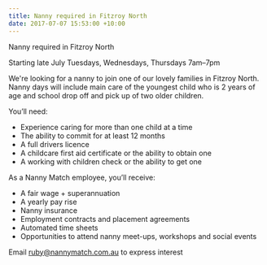 ```yaml
---
title: Nanny required in Fitzroy North
date: 2017-07-07 15:53:00 +10:00
---
```


Nanny required in Fitzroy North

Starting late July
Tuesdays, Wednesdays, Thursdays 7am–7pm

We're looking for a nanny to join one of our lovely families in Fitzroy North. Nanny days will include main care of the youngest child who is 2 years of age and school drop off and pick up of two older children. 

You’ll need:

* Experience caring for more than one child at a time
* The ability to commit for at least 12 months
* A full drivers licence
* A childcare first aid certificate or the ability to obtain one
* A working with children check or the ability to get one

As a Nanny Match employee, you’ll receive:

* A fair wage + superannuation
* A yearly pay rise
* Nanny insurance
* Employment contracts and placement agreements
* Automated time sheets
* Opportunities to attend nanny meet-ups, workshops and social events

Email ruby@nannymatch.com.au to express interest